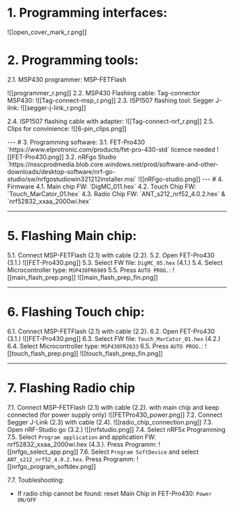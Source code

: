 # 1. Programming interfaces:

![[open_cover_mark_r.png]]
<div style="page-break-after: always;"></div>

# 2. Programming tools:
2.1. MSP430 programmer: MSP-FETFlash

![[programmer_r.png]]
2.2. MSP430 Flashing cable: Tag-connector MSP430:
![[Tag-connect-msp_r.png]]
2.3. ISP1507 flashing tool: Segger J-link:
![[segger-j-link_r.png]]
<div style="page-break-after: always;"></div>


2.4. ISP1507 flashing cable with adapter:
![[Tag-connect-nrf_r.png]]
2.5. Clips for convinience:
![[6-pin_clips.png]]

<div style="page-break-after: always;"></div>
---
# 3. Programming software:
3.1. FET-Pro430 `https://www.elprotronic.com/products/fet-pro-430-std` licence needed
![[FET-Pro430.png]]
3.2. nRFgo Studio `https://nsscprodmedia.blob.core.windows.net/prod/software-and-other-downloads/desktop-software/nrf-go-studio/sw/nrfgostudiowin321212installer.msi`
![[nRFgo-studio.png]]
---
# 4. Firmware
4.1. Main chip FW:  `DigMC_011.hex`
4.2. Touch Chip FW: `Touch_MarCator_01.hex`
4.3. Radio Chip FW: `ANT_s212_nrf52_4.0.2.hex` & `nrf52832_xxaa_2000wi.hex`

---
# 5. Flashing Main chip:
5.1. Connect MSP-FETFlash (2.1) with cable (2.2).
5.2. Open FET-Pro430 (3.1.)
![[FET-Pro430.png]]
5.3. Select FW file: `DigMC_05.hex` (4.1.)
5.4. Select Microcontroller type: `MSP430FR6989`
5.5. Press `AUTO PROG.`:
![[main_flash_prep.png]]
![[main_flash_prep_fin.png]]

---
# 6. Flashing Touch chip:
6.1. Connect MSP-FETFlash (2.1) with cable (2.2).
6.2. Open FET-Pro430 (3.1.)
![[FET-Pro430.png]]
6.3. Select FW file: `Touch_MarCator_01.hex` (4.2.)
6.4. Select Microcontroller type: `MSP430FR2633`
6.5. Press `AUTO PROG.`:
![[touch_flash_prep.png]]
![[touch_flash_prep_fin.png]]

---
# 7. Flashing Radio chip
7.1. Connect MSP-FETFlash (2.1) with cable (2.2). with main chip and keep connected (for power supply only)
![[FETPro430_power.png]]
7.2. Connect Segger J-Link (2.3) with cable (2.4).
![[radio_chip_connection.png]]
7.3. Open nRF-Studio go (3.2.)
![[nrfstudio.png]]
7.4. Select nRF5x Programming
7.5. Select `Program application` and application FW: nrf52832_xxaa_2000wi.hex (4.3.). Press Programm:
![[nrfgo_select_app.png]]
7.6. Select `Program SoftDevice` and select `ANT_s212_nrf52_4.0.2.hex`. Press Programm:
![[nrfgo_program_softdev.png]]


7.7. Toubleshooting:
- If radio chip cannot be found: reset Main Chip in FET-Pro430: `Power ON/OFF`